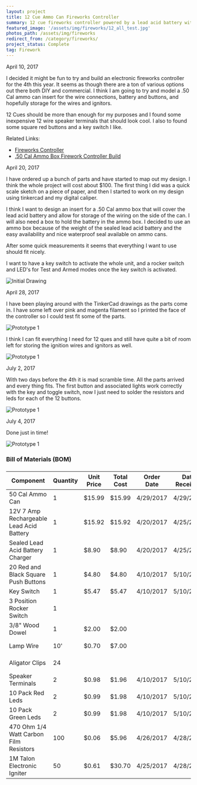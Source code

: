 ```yaml
---
layout: project
title: 12 Cue Ammo Can Fireworks Controller
summary: 12 cue fireworks controller powered by a lead acid battery with a custom tinkercad designed and 3D printed insert and controller face for a standard 50 cal ammo can.
featured_image: '/assets/img/fireworks/12_all_test.jpg'
photos_path: /assets/img/fireworks
redirect_from: /category/fireworks/
project_status: Complete
tag: Firework
---
```

<div class="timeline">
  <div class="time-label">
      <span class="bg-blue">
          <time datetime="2017-04-10T00:00:00-07:00" itemprop="datePublished">April  10, 2017</time>
      </span>
  </div>
  <div>
      <i class="fas fa-lightbulb bg-green"></i>
      <div class="timeline-item">
          <span class="time"></span>
          <div class="timeline-body">
              <p>
              I decided it might be fun to try and build an electronic fireworks controller for the 4th this year.  It seems as though there are a ton of various options out there both DIY and commercial.  I think I am going to try and model a .50 Cal ammo can insert for the wire connections, battery and buttons, and hopefully storage for the wires and ignitors.
              </p>
              <p>
              12 Cues should be more than enough for my purposes and I found some inexpensive 12 wire speaker terminals that should look cool. I also to found some square red buttons and a key switch I like.</p>
          </div>
          <div class="timeline-footer">
              Related Links: 
              <ul>
                  <li><a href="http://www.instructables.com/id/Fireworks-Controller/">Fireworks Controller</a></li>
                  <li><a href="http://www.instructables.com/id/Firework-Controller-Build/">.50 Cal Ammo Box Firework Controller Build</a></li>
              </ul>
          </div>
      </div>
  </div>
  <div class="time-label">
      <span class="bg-blue">
          <time datetime="2017-04-20T00:00Speaker Terminals:00-07:00" itemprop="datePublished">April  20, 2017</time>
      </span>
  </div>
  <div>
      <i class="fa fa-cogs bg-green"></i>
      <div class="timeline-item">
          <span class="time"></span>
          <div class="timeline-body">
              <p>
              I have ordered up a bunch of parts and have started to map out my design. I think the whole project will cost about $100. The first thing I did was a quick scale sketch on a piece of paper, and then I started to work on my design using tinkercad and my digital caliper.
              </p>
              <p> I think I want to design an insert for a .50 Cal ammo box that will cover the lead acid battery and allow for storage of the wiring on the side of the can.  I will also need a box to hold the battery in the ammo box.  I decided to use an ammo box because of the weight of the sealed lead acid battery and the easy availability and nice waterproof seal available on ammo cans.
              </p>
              <p>After some quick measurements it seems that everything I want to use should fit nicely.  </p>
              <p>
              I want to have a key switch to activate the whole unit, and a rocker switch and LED's for Test and Armed modes once the key switch is activated.
              </p>
              <p>
                  <img alt="Initial Drawing" src="../../assets/img/fireworks/01_initial_drawing.jpg" class="img-fluid" />
              </p>
          </div>
      </div>
  </div>
  <div class="time-label">
      <span class="bg-blue">
          <time datetime="2017-04-28T00:00:00-07:00" itemprop="datePublished">April  28, 2017</time>
      </span>
  </div>
  <div>
      <i class="fa fa-cogs bg-green"></i>
      <div class="timeline-item">
          <div class="timeline-body">
              <p>
              I have been playing around with the TinkerCad drawings as the parts come in.  I have some left over pink and magenta filament so I printed the face of the controller so I could test fit some of the parts.
              </p>
                <p>
                  <img alt="Prototype 1" src="../../assets/img/fireworks/03_prototype_pink.jpg" class="img-fluid" />
              </p>
              <p>
              I think I can fit everything I need for 12 ques and still have quite a bit of room left for storing the ignition wires and ignitors as well.
              </p>
                <p>
                  <img alt="Prototype 1" src="../../assets/img/fireworks/04_prototype_pink.jpg" class="img-fluid" />
              </p>
          </div>
      </div>
  </div>
  <div class="time-label">
      <span class="bg-blue">
          <time datetime="2017-7-2T00:00:00-07:00" itemprop="datePublished">July  2, 2017</time>
      </span>
  </div>
  <div>
      <i class="fa fa-cogs bg-green"></i>
      <div class="timeline-item">
          <div class="timeline-body">
              <p>
                With two days before the 4th it is mad scramble time. All the parts arrived and every thing fits.  The first button and associated lights work correctly with the key and toggle switch, now I just need to solder the resistors and leds for each of the 12 buttons. 
              </p>
              <p>
                  <img alt="Prototype 1" src="../../assets/img/fireworks/08_final_fatigue_green_2.jpg" class="img-fluid" />
              </p>
          </div>
      </div>
  </div>
  <div class="time-label">
      <span class="bg-blue">
          <time datetime="2017-7-4T00:00:00-07:00" itemprop="datePublished">July  4, 2017</time>
      </span>
  </div>
  <div>
      <i class="fa fa-cogs bg-green"></i>
      <div class="timeline-item">
          <div class="timeline-body">
              <p>
                Done just in time! 
              </p>
              <p>
                  <img alt="Prototype 1" src="../../assets/img/fireworks/09_wiring_up_close.jpg" class="img-fluid" />
              </p>
          </div>
      </div>
  </div>
  <div>
      <i class="fas fa-clock bg-gray"></i>
  </div>
</div>
<h3> Bill of Materials (BOM)<h3>
<div class="table-responsive">
  <table class="table table-bordered table-hover table-striped table-sm">
      <thead>
          <tr>
              <th>Component</th>
              <th>Quantity</th>
              <th>Unit Price</th>
              <th>Total Cost</th>
              <th>Order Date</th>
              <th>Date Received</th>
              <th>Vendor</th>
          </tr>
      </thead>
      <tbody>
          <tr class="success">
              <td>50 Cal Ammo Can</td>
              <td>1</td>
              <td>$15.99</td>
              <td>$15.99</td>
              <td>4/29/2017</td>
              <td>4/29/2017</td>
              <td>
                  <a href="https://www.harborfreight.com/50-cal-metal-ammo-can-63181.html">Harbor Freight</a>
              </td>
          </tr>
          <tr class="success">
              <td>12V 7 Amp Rechargeable Lead Acid Battery</td>
              <td>1</td>
              <td>$15.92</td>
              <td>$15.92</td>
              <td>4/20/2017</td>
              <td>4/25/2017</td>
              <td>
                  <a href="https://www.amazon.com/gp/product/B003S1RQ2S/">Amazon</a>
              </td>
          </tr>
          <tr class="success">
              <td>Sealed Lead Acid Battery Charger</td>
              <td>1</td>
              <td>$8.90</td>
              <td>$8.90</td>
              <td>4/20/2017</td>
              <td>4/25/2017</td>
              <td>
                  <a href="https://www.amazon.com/gp/product/B001G8AIMU/">Amazon</a>
              </td>
          </tr>
          <tr class="success">
              <td>20 Red and Black Square Push Buttons</td>
              <td>1</td>
              <td>$4.80</td>
              <td>$4.80</td>
              <td>4/10/2017</td>
              <td>5/10/2017</td>
              <td>
                  <a href="http://www.dx.com/p/diy-push-button-switch-red-black-20-piece-pack-143597">DX</a>
              </td>
          </tr>
          <tr class="success">
              <td>Key Switch</td>
              <td>1</td>
              <td>$5.47</td>
              <td>$5.47</td>
              <td>4/10/2017</td>
              <td>5/10/2017</td>
              <td>
                  <a href="http://www.dx.com/p/maitech-04060015-zinc-alloy-key-switch-silver-310701">DX</a>
              </td>
          </tr>
          <tr class="success">
              <td>3 Position Rocker Switch</td>
              <td>1</td>
              <td></td>
              <td></td>
              <td></td>
              <td></td>
              <td>
                  On Hand
              </td>
          </tr>
          <tr class="success">
              <td>3/8" Wood Dowel</td>
              <td>1</td>
              <td>$2.00</td>
              <td>$2.00</td>
              <td></td>
              <td></td>
              <td>
                  ACE Hardware
              </td>
          </tr>
          <tr class="success">
              <td>Lamp Wire</td>
              <td>10'</td>
              <td>$0.70</td>
              <td>$7.00</td>
              <td></td>
              <td></td>
              <td>
                  ACE Hardware
              </td>
          </tr>
          <tr class="success">
              <td>Aligator Clips</td>
              <td>24</td>
              <td></td>
              <td></td>
              <td></td>
              <td></td>
              <td>
                  ACE Hardware
              </td>
          </tr>
          <tr class="success">
              <td>Speaker Terminals</td>
              <td>2</td>
              <td>$0.98</td>
              <td>$1.96</td>
              <td>4/10/2017</td>
              <td>5/10/2017</td>
              <td>
                  <a href="https://www.banggood.com/12-Way-2-Row-Push-Release-Connector-Plate-Stereo-Speaker-Terminal-Strip-Block-p-1050817.html">Banggood</a>
              </td>
          </tr>
          <tr class="success">
              <td>10 Pack Red Leds</td>
              <td>2</td>
              <td>$0.99</td>
              <td>$1.98</td>
              <td>4/10/2017</td>
              <td>5/10/2017</td>
              <td>
                  <a href="https://www.banggood.com/10pcs-5mm-3000-6000mcd-LED-Bright-Decoration-Torch-Toy-Light-Red-p-73171.html">Banggood</a>
              </td>
          </tr>
          <tr class="success">
              <td>10 Pack Green Leds</td>
              <td>2</td>
              <td>$0.99</td>
              <td>$1.98</td>
              <td>4/10/2017</td>
              <td>5/10/2017</td>
              <td>
                  <a href="https://www.banggood.com/10pcs-5mm-3000-6000mcd-LED-Bright-Decoration-Torch-Toy-Light-Green-p-73175.html">Banggood</a>
              </td>
          </tr>
          <tr class="success">
              <td>470 Ohm 1/4 Watt Carbon Film Resistors</td>
              <td>100</td>
              <td>$0.06</td>
              <td>$5.96</td>
              <td>4/26/2017</td>
              <td>4/28/2017</td>
              <td>
                  <a href="https://www.amazon.com/gp/product/B00EV2Q7HS/">Amazon</a>
              </td>
          </tr>
          <tr class="success">
              <td>1M Talon Electronic Igniter</td>
              <td>50</td>
              <td>$0.61</td>
              <td>$30.70</td>
              <td>4/25/2017</td>
              <td>4/28/2017</td>
              <td>
                  <a href="http://pyroworks.us/electric-igniters/talon-electric-igniters/1m-1-meter-lead-wires-talon-igniter.html">Pyroworks</a>
              </td>
          </tr>
      </tbody>
  </table>
</div>
